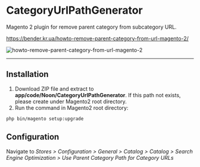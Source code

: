 # CategoryUrlPathGenerator

Magento 2 plugin for remove parent category from subcategory URL.

https://bender.kr.ua/howto-remove-parent-category-from-url-magento-2/

![howto-remove-parent-category-from-url-magento-2](https://bender.kr.ua//content/images/2019/08/howto-remove-parent-category-from-url-magento-2-2.png)

***

## Installation
1. Download ZIP file and extract to **app/code/Noon/CategoryUrlPathGenerator**. If this path not exists, please create under Magento2 root directory.
2. Run the command in Magento2 root directory:

```
php bin/magento setup:upgrade
```

## Configuration

Navigate to *Stores > Configuration > General > Catalog > Catalog > Search Engine Optimization > Use Parent Category Path for Category URLs* 